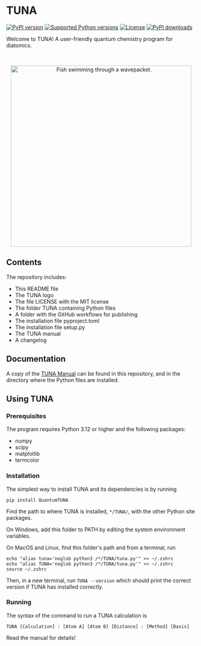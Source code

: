 # TUNA

[![PyPI version](https://img.shields.io/pypi/v/quantumtuna.svg?logo=pypi&logoColor=FFE873)](https://pypi.org/project/QuantumTUNA)
[![Supported Python versions](https://img.shields.io/pypi/pyversions/quantumtuna.svg?logo=python&logoColor=FFE873)](https://pypi.org/project/QuantumTUNA)
[![License](https://img.shields.io/github/license/h-brough/TUNA.svg)](LICENSE)
[![PyPI downloads](https://img.shields.io/pypi/dm/quantumtuna.svg)](https://pypistats.org/packages/QuantumTUNA)


Welcome to TUNA! A user-friendly quantum chemistry program for diatomics.

<br>
<p align="center"><img src="https://raw.githubusercontent.com/h-brough/TUNA/9dd6ad4a5705cd38ffa64add120b2296aa9068ce/TUNA%20Logo.svg" alt="Fish swimming through a wavepacket." width=480 /></p>

## Contents

The repository includes:

* This README file
* The TUNA logo
* The file LICENSE with the MIT license
* The folder TUNA containing Python files
* A folder with the GitHub workflows for publishing
* The installation file pyproject.toml
* The installation file setup.py
* The TUNA manual
* A changelog

## Documentation

A copy of the <a href="https://github.com/h-brough/TUNA/blob/main/TUNA%20Manual.pdf">TUNA Manual</a> can be found in this repository, and in the directory where the Python files are installed.

## Using TUNA

### Prerequisites
The program requires Python 3.12 or higher and the following packages:

* numpy
* scipy
* matplotlib
* termcolor


### Installation

The simplest way to install TUNA and its dependencies is by running

```
pip install QuantumTUNA
```

Find the path to where TUNA is installed, `*/TUNA/`, with the other Python site packages.

On Windows, add this folder to PATH by editing the system environment variables.


On MacOS and Linux, find this folder's path and from a terminal, run

```
echo "alias tuna='noglob python3 /*/TUNA/tuna.py'" >> ~/.zshrc
echo "alias TUNA='noglob python3 /*/TUNA/tuna.py'" >> ~/.zshrc
source ~/.zshrc
```

Then, in a new terminal, run ```TUNA --version``` which should print the correct version if TUNA has installed correctly.

### Running

The syntax of the command to run a TUNA calculation is

```
TUNA [Calculation] : [Atom A] [Atom B] [Distance] : [Method] [Basis]
```

Read the manual for details!
